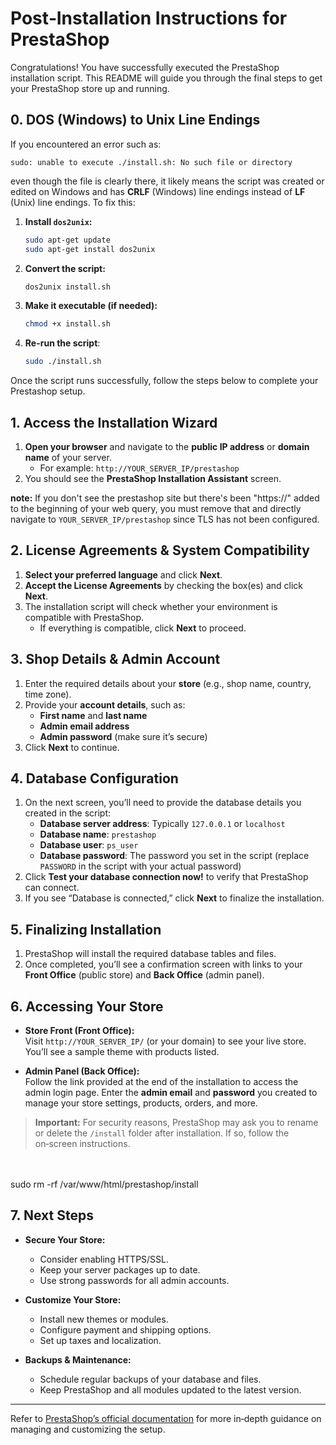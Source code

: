 # Post‑Installation Instructions for PrestaShop

Congratulations! You have successfully executed the PrestaShop installation script. This README will guide you through the final steps to get your PrestaShop store up and running.

## 0. DOS (Windows) to Unix Line Endings

If you encountered an error such as:

```
sudo: unable to execute ./install.sh: No such file or directory
```

even though the file is clearly there, it likely means the script was created or edited on Windows and has **CRLF** (Windows) line endings instead of **LF** (Unix) line endings. To fix this:

1. **Install `dos2unix`:**
   ```bash
   sudo apt-get update
   sudo apt-get install dos2unix
   ```
2. **Convert the script:**
   ```bash
   dos2unix install.sh
   ```
3. **Make it executable (if needed):**
   ```bash
   chmod +x install.sh
   ```
4. **Re-run the script**:
   ```bash
   sudo ./install.sh
   ```

Once the script runs successfully, follow the steps below to complete your Prestashop setup.

## 1. Access the Installation Wizard

1. **Open your browser** and navigate to the **public IP address** or **domain name** of your server.  
   - For example: `http://YOUR_SERVER_IP/prestashop`  
2. You should see the **PrestaShop Installation Assistant** screen.

**note:** If you don't see the prestashop site but there's been "https://" added to the beginning of your web query, you must remove that and directly navigate to `YOUR_SERVER_IP/prestashop` since TLS has not been configured. 

## 2. License Agreements & System Compatibility

1. **Select your preferred language** and click **Next**.  
2. **Accept the License Agreements** by checking the box(es) and click **Next**.  
3. The installation script will check whether your environment is compatible with PrestaShop.  
   - If everything is compatible, click **Next** to proceed.

## 3. Shop Details & Admin Account

1. Enter the required details about your **store** (e.g., shop name, country, time zone).  
2. Provide your **account details**, such as:
   - **First name** and **last name**
   - **Admin email address**
   - **Admin password** (make sure it’s secure)
3. Click **Next** to continue.

## 4. Database Configuration

1. On the next screen, you’ll need to provide the database details you created in the script:
   - **Database server address**: Typically `127.0.0.1` or `localhost`
   - **Database name**: `prestashop`
   - **Database user**: `ps_user`
   - **Database password**: The password you set in the script (replace `PASSWORD` in the script with your actual password)
2. Click **Test your database connection now!** to verify that PrestaShop can connect.  
3. If you see “Database is connected,” click **Next** to finalize the installation.

## 5. Finalizing Installation

1. PrestaShop will install the required database tables and files.  
2. Once completed, you’ll see a confirmation screen with links to your **Front Office** (public store) and **Back Office** (admin panel).

## 6. Accessing Your Store

- **Store Front (Front Office):**  
  Visit `http://YOUR_SERVER_IP/` (or your domain) to see your live store. You’ll see a sample theme with products listed.  

- **Admin Panel (Back Office):**  
  Follow the link provided at the end of the installation to access the admin login page. Enter the **admin email** and **password** you created to manage your store settings, products, orders, and more.

> **Important:** For security reasons, PrestaShop may ask you to rename or delete the `/install` folder after installation. If so, follow the on‑screen instructions.
<br>
<br>
sudo rm -rf /var/www/html/prestashop/install

## 7. Next Steps

- **Secure Your Store:**  
  - Consider enabling HTTPS/SSL.
  - Keep your server packages up to date.
  - Use strong passwords for all admin accounts.

- **Customize Your Store:**  
  - Install new themes or modules.
  - Configure payment and shipping options.
  - Set up taxes and localization.

- **Backups & Maintenance:**  
  - Schedule regular backups of your database and files.
  - Keep PrestaShop and all modules updated to the latest version.

---

Refer to [PrestaShop’s official documentation](https://docs.prestashop.com/) for more in‑depth guidance on managing and customizing the setup. 
